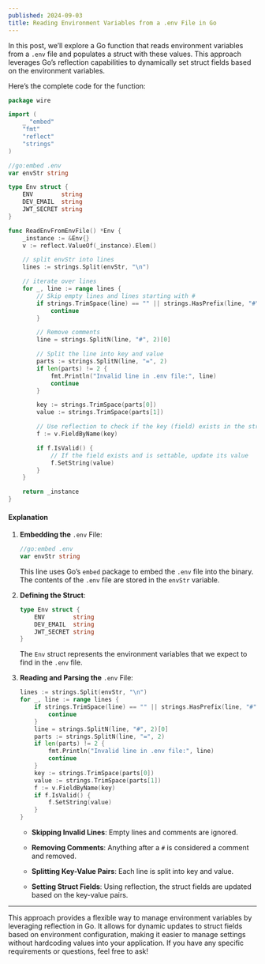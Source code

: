 ```yaml
---
published: 2024-09-03
title: Reading Environment Variables from a .env File in Go
---
```

In this post, we’ll explore a Go function that reads environment variables from a `.env` file and populates a struct with these values. This approach leverages Go’s reflection capabilities to dynamically set struct fields based on the environment variables.

Here’s the complete code for the function:

```go
package wire

import (
    _ "embed"
    "fmt"
    "reflect"
    "strings"
)

//go:embed .env
var envStr string

type Env struct {
    ENV        string
    DEV_EMAIL  string
    JWT_SECRET string
}

func ReadEnvFromEnvFile() *Env {
    _instance := &Env{}
    v := reflect.ValueOf(_instance).Elem()

    // split envStr into lines
    lines := strings.Split(envStr, "\n")

    // iterate over lines
    for _, line := range lines {
        // Skip empty lines and lines starting with #
        if strings.TrimSpace(line) == "" || strings.HasPrefix(line, "#") {
            continue
        }

        // Remove comments
        line = strings.SplitN(line, "#", 2)[0]

        // Split the line into key and value
        parts := strings.SplitN(line, "=", 2)
        if len(parts) != 2 {
            fmt.Println("Invalid line in .env file:", line)
            continue
        }

        key := strings.TrimSpace(parts[0])
        value := strings.TrimSpace(parts[1])

        // Use reflection to check if the key (field) exists in the struct
        f := v.FieldByName(key)

        if f.IsValid() {
            // If the field exists and is settable, update its value
            f.SetString(value)
        }
    }

    return _instance
}
```

#### Explanation

1.  **Embedding the** `.env` File:
    
    ```go
    //go:embed .env
    var envStr string
    ```
    
    This line uses Go’s `embed` package to embed the `.env` file into the binary. The contents of the `.env` file are stored in the `envStr` variable.
    
2.  **Defining the Struct**:
    
    ```go
    type Env struct {
        ENV        string
        DEV_EMAIL  string
        JWT_SECRET string
    }
    ```
    
    The `Env` struct represents the environment variables that we expect to find in the `.env` file.
    
3.  **Reading and Parsing the** `.env` File:
    
    ```go
    lines := strings.Split(envStr, "\n")
    for _, line := range lines {
        if strings.TrimSpace(line) == "" || strings.HasPrefix(line, "#") {
            continue
        }
        line = strings.SplitN(line, "#", 2)[0]
        parts := strings.SplitN(line, "=", 2)
        if len(parts) != 2 {
            fmt.Println("Invalid line in .env file:", line)
            continue
        }
        key := strings.TrimSpace(parts[0])
        value := strings.TrimSpace(parts[1])
        f := v.FieldByName(key)
        if f.IsValid() {
            f.SetString(value)
        }
    }
    ```
    
    *   **Skipping Invalid Lines**: Empty lines and comments are ignored.
        
    *   **Removing Comments**: Anything after a `#` is considered a comment and removed.
        
    *   **Splitting Key-Value Pairs**: Each line is split into key and value.
        
    *   **Setting Struct Fields**: Using reflection, the struct fields are updated based on the key-value pairs.
        

* * *

This approach provides a flexible way to manage environment variables by leveraging reflection in Go. It allows for dynamic updates to struct fields based on environment configuration, making it easier to manage settings without hardcoding values into your application. If you have any specific requirements or questions, feel free to ask!